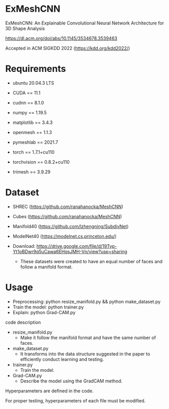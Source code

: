 # ExMeshCNN
ExMeshCNN: An Explainable Convolutional Neural Network Architecture for 3D Shape Analysis

https://dl.acm.org/doi/abs/10.1145/3534678.3539463

Accepted in ACM SIGKDD 2022 (https://kdd.org/kdd2022/)
# Requirements
- ubuntu 20.04.3 LTS

- CUDA == 11.1
- cudnn == 8.1.0
- numpy == 1.19.5
- matplotlib == 3.4.3 
- openmesh == 1.1.3
- pymeshlab == 2021.7
- torch == 1.7.1+cu110
- torchvision == 0.8.2+cu110
- trimesh == 3.9.29

# Dataset
- SHREC (https://github.com/ranahanocka/MeshCNN)
- Cubes (https://github.com/ranahanocka/MeshCNN)
- Manifold40 (https://github.com/lzhengning/SubdivNet)
- ModelNet40 (https://modelnet.cs.princeton.edu/)

- Download: https://drive.google.com/file/d/19Typ-Yt1oBDwr9q5uCawa6EHqsJMH-Vn/view?usp=sharing
  - These datasets were created to have an equal number of faces and follow a manifold format.

# Usage
- Preprocessing: python resize_manifold.py && python make_dataset.py
- Train the model: python trainer.py
- Explain: python Grad-CAM.py

code description

- resize_manifold.py
  - Make it follow the manifold format and have the same number of faces.
- make_dataset.py
  - It transforms into the data structure suggested in the paper to efficiently conduct learning and testing.
- trainer.py
  - Train the model.
- Grad-CAM.py
  - Describe the model using the GradCAM method.

Hyperparameters are defined in the code.

For proper testing, hyperparameters of each file must be modified.
